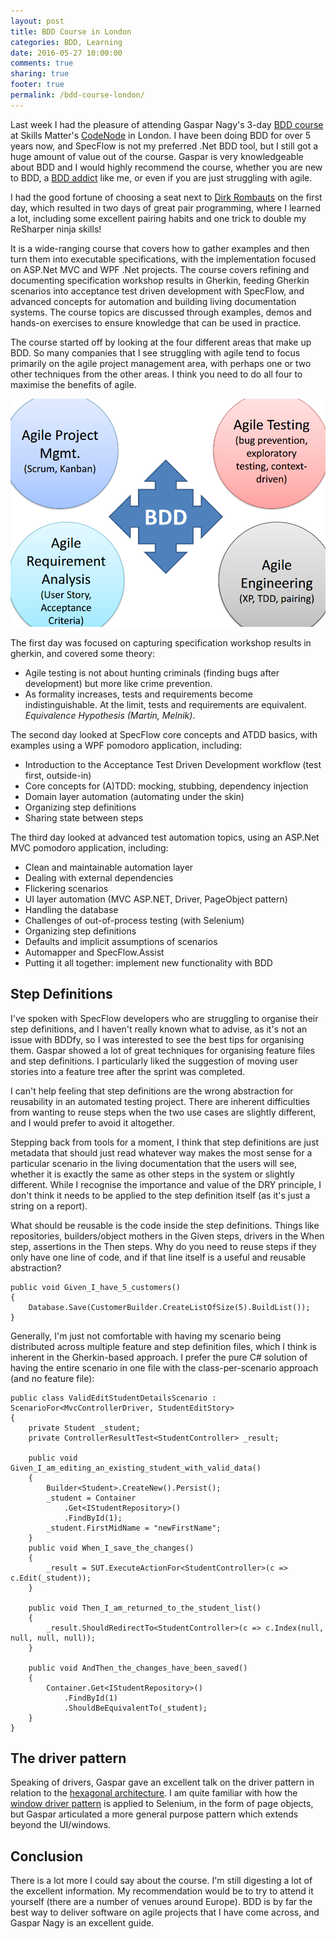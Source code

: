 ```yaml
---
layout: post
title: BDD Course in London
categories: BDD, Learning
date: 2016-05-27 10:00:00
comments: true
sharing: true
footer: true
permalink: /bdd-course-london/
---
```


Last week I had the pleasure of attending Gaspar Nagy's 3-day [BDD course](http://gasparnagy.com/trainings/specflow/) at Skills Matter's [CodeNode](https://skillsmatter.com/event-space) in London. I have been doing BDD for over 5 years now, and SpecFlow is not my preferred .Net BDD tool, but I still got a huge amount of value out of the course. Gaspar is very knowledgeable about BDD and I would highly recommend the course, whether you are new to BDD,  a [BDD addict](http://www.specsolutions.eu/news/bddaddict) like me, or even if you are just struggling with agile.
<!--excerpt-->

I had the good fortune of choosing a seat next to [Dirk Rombauts](https://twitter.com/QuestMasterNET) on the first day, which resulted in two days of great pair programming, where I learned a lot, including some excellent pairing habits and one trick to double my ReSharper ninja skills!

It is a wide-ranging course that covers how to gather examples and then turn them into executable specifications, with the implementation focused on ASP.Net MVC and WPF .Net projects. The course covers refining and documenting specification workshop results in Gherkin, feeding Gherkin scenarios into acceptance test driven development with SpecFlow, and advanced concepts for automation and building living documentation systems. The course topics are discussed through examples, demos and hands-on exercises to ensure knowledge that can be used in practice.

The course started off by looking at the four different areas that make up BDD. So many companies that I see struggling with agile tend to focus primarily on the agile project management area, with perhaps one or two other techniques from the other areas. I think you need to do all four to maximise the benefits of agile.

![BDD](/images/specflow-bdd.png)

The first day was focused on capturing specification workshop results in gherkin, and covered some theory:

- Agile testing is not about hunting criminals (finding bugs after development) but more like crime prevention.
- As formality increases, tests and requirements become indistinguishable. At the limit, tests and requirements are equivalent. *Equivalence Hypothesis (Martin, Melnik)*.

The second day looked at SpecFlow core concepts and ATDD basics, with examples using a WPF pomodoro application, including:

- Introduction to the Acceptance Test Driven Development workflow (test first, outside-in)
- Core concepts for (A)TDD: mocking, stubbing, dependency injection
- Domain layer automation (automating under the skin)
- Organizing step definitions
- Sharing state between steps

The third day looked at advanced test automation topics, using an ASP.Net MVC pomodoro application, including:

- Clean and maintainable automation layer
- Dealing with external dependencies
- Flickering scenarios
- UI layer automation (MVC ASP.NET, Driver, PageObject pattern)
- Handling the database
- Challenges of out-of-process testing (with Selenium)
- Organizing step definitions
- Defaults and implicit assumptions of scenarios
- Automapper and SpecFlow.Assist
- Putting it all together: implement new functionality with BDD

## Step Definitions
I've spoken with SpecFlow developers who are struggling to organise their step definitions, and I haven't really known what to advise, as it's not an issue with BDDfy, so I was interested to see the best tips for organising them. Gaspar showed a lot of great techniques for organising feature files and step definitions. I particularly liked the suggestion of moving user stories into a feature tree after the sprint was completed. 

I can't help feeling that step definitions are the wrong abstraction for reusability in an automated testing project. There are inherent difficulties from wanting to reuse steps when the two use cases are slightly different, and I would prefer to avoid it altogether.

Stepping back from tools for a moment, I think that step definitions are just metadata that should just read whatever way makes the most sense for a particular scenario in the living documentation that the users will see, whether it is exactly the same as other steps in the system or slightly different. While I recognise the importance and value of the DRY principle, I don't think it needs to be applied to the step definition itself (as it's just a string on a report).

What should be reusable is the code inside the step definitions. Things like repositories, builders/object mothers in the Given steps, drivers in the When step, assertions in the Then steps. Why do you need to reuse steps if they only have one line of code, and if that line itself is a useful and reusable abstraction?

	public void Given_I_have_5_customers()
	{
		Database.Save(CustomerBuilder.CreateListOfSize(5).BuildList());
	}

Generally, I'm just not comfortable with having my scenario being distributed across multiple feature and step definition files, which I think is inherent in the Gherkin-based approach. I prefer the pure C# solution of having the entire scenario in one file with the class-per-scenario approach (and no feature file):

    public class ValidEditStudentDetailsScenario : ScenarioFor<MvcControllerDriver, StudentEditStory>
    {
        private Student _student;
        private ControllerResultTest<StudentController> _result;

        public void Given_I_am_editing_an_existing_student_with_valid_data()
        {
			Builder<Student>.CreateNew().Persist();
            _student = Container
                .Get<IStudentRepository>()
                .FindById(1);
            _student.FirstMidName = "newFirstName";
        }
        public void When_I_save_the_changes()
        {
            _result = SUT.ExecuteActionFor<StudentController>(c => c.Edit(_student));
        }

        public void Then_I_am_returned_to_the_student_list()
        {
            _result.ShouldRedirectTo<StudentController>(c => c.Index(null, null, null, null));
        }

        public void AndThen_the_changes_have_been_saved()
        {
            Container.Get<IStudentRepository>()
                .FindById(1)
                .ShouldBeEquivalentTo(_student);
        }
    }

## The driver pattern
Speaking of drivers, Gaspar gave an excellent talk on the driver pattern in relation to the [hexagonal architecture](http://alistair.cockburn.us/Hexagonal+architecture). I am quite familiar with how the [window driver pattern](http://martinfowler.com/eaaDev/WindowDriver.html) is applied to Selenium, in the form of page objects, but Gaspar articulated a more general purpose pattern which extends beyond the UI/windows. 

## Conclusion
There is a lot more I could say about the course. I'm still digesting a lot of the excellent information. My recommendation would be to try to attend it yourself (there are a number of venues around Europe). BDD is by far the best way to deliver software on agile projects that I have come across, and Gaspar Nagy is an excellent guide.